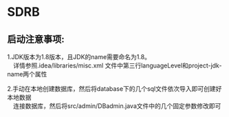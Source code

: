 # SDRB

## 启动注意事项:

1.JDK版本为1.8版本，且JDK的name需要命名为1.8。  
&ensp;&ensp;详情参照.idea/libraries/misc.xml 文件中第三行languageLevel和project-jdk-name两个属性

2.手动在本地创建数据库，然后将database下的几个sql文件依次导入即可创建好本地数据  
&ensp;&ensp;连接数据库，然后将src/admin/DBadmin.java文件中的几个固定参数修改即可